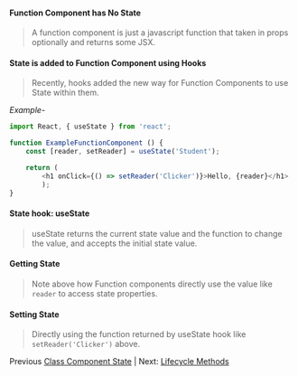 #### Function Component has No State

> A function component is just a javascript function that taken in props optionally and returns some JSX.

#### State is added to Function Component using Hooks

> Recently, hooks added the new way for Function Components to use State within them.

*Example-*

```javascript
import React, { useState } from 'react';

function ExampleFunctionComponent () {
    const [reader, setReader] = useState('Student');

    return (
        <h1 onClick={() => setReader('Clicker')}>Hello, {reader}</h1>
        );
}
```

#### State hook: useState

> useState returns the current state value and the function to change the value, and accepts the initial state value.


#### Getting State

> Note above how Function components directly use the value like ```reader``` to access state properties.

#### Setting State

> Directly using the function returned by useState hook like ```setReader('Clicker')``` above.


Previous [Class Component State](classState.md) | Next: [Lifecycle Methods](lifecycle.md)

